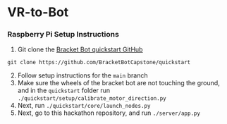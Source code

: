 # VR-to-Bot

### Raspberry Pi Setup Instructions

1. Git clone the [Bracket Bot quickstart GitHub](https://github.com/BracketBotCapstone/quickstart)
```
git clone https://github.com/BracketBotCapstone/quickstart
```

2. Follow setup instructions for the `main` branch
3. Make sure the wheels of the bracket bot are not touching the ground, and in the `quickstart` folder run `./quickstart/setup/calibrate_motor_direction.py`
4. Next, run `./quickstart/core/launch_nodes.py`
5. Next, go to this hackathon repository, and run `./server/app.py`
